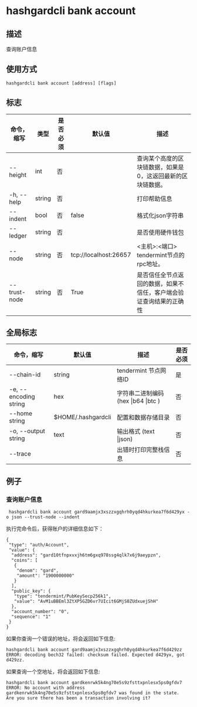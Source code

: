 # hashgardcli bank account

## 描述

查询账户信息

## 使用方式

```
hashgardcli bank account [address] [flags] 
```

## 标志

| 命令，缩写   | 类型   | 是否必须 | 默认值                | 描述                                                         |
| ------------ | ------ | -------- | --------------------- | ------------------------------------------------------------ |
| --height     | int    | 否       |                       | 查询某个高度的区块链数据，如果是0，这返回最新的区块链数据。  |
| -h, --help   | string | 否       |                       | 打印帮助信息                                                 |
| --indent     | bool   | 否       | false                 | 格式化json字符串                                             |
| --ledger     | string | 否       |                       | 是否使用硬件钱包                                             |
| --node       | string | 否       | tcp://localhost:26657 | <主机>:<端口> tendermint节点的rpc地址。                      |
| --trust-node | string | 否       | True                  | 是否信任全节点返回的数据，如果不信任，客户端会验证查询结果的正确性 |

## 全局标志

| 命令，缩写            | 默认值         | 描述                                | 是否必须 |
| --------------------- | -------------- | ----------------------------------- | -------- |
| --chain-id | string | tendermint 节点网络ID | 是 |
| -e, --encoding string | hex            | 字符串二进制编码 (hex \|b64 \|btc ) | 否       |
| --home string         | $HOME/.hashgardcli | 配置和数据存储目录                  | 否       |
| -o, --output string   | text           | 输出格式 (text \|json)              | 否       |
| --trace               |                | 出错时打印完整栈信息                | 否       |

## 例子

### 查询账户信息 

```
 hashgardcli bank account gard9aamjx3xszzxgqhrh0yqd4hkurkea7f6d429yx -o json --trust-node --indent
```

执行完命令后，获得账户的详细信息如下：

```
{
 "type": "auth/Account",
 "value": {
  "address": "gard10tfnpxvxjh6tm6gxq978ssg4qlk7x6j9aeypzn",
  "coins": [
   {
    "denom": "gard",
    "amount": "1900000000"
   }
  ],
  "public_key": {
   "type": "tendermint/PubKeySecp256k1",
   "value": "AvM1uBBEml3ZtXP5GZD6vr7UIcit6GMjS0ZUdxuejShH"
  },
  "account_number": "0",
  "sequence": "1"
 }
}
```
如果你查询一个错误的地址，将会返回如下信息:
```
hashgardcli bank account gard9aamjx3xszzxgqhrh0yqd4hkurkea7f6d429zz
ERROR: decoding bech32 failed: checksum failed. Expected d429yx, got d429zz.
```
如果查询一个空地址，将会返回如下信息:
```
hashgardcli bank account gardkenrwk5k4ng70e5s9zfsttxpnlesx5ps0gfdv7
ERROR: No account with address gardkenrwk5k4ng70e5s9zfsttxpnlesx5ps0gfdv7 was found in the state.
Are you sure there has been a transaction involving it?
```